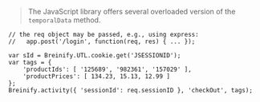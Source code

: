 <blockquote class="lang-specific javascript--browser">
<p>The JavaScript library offers several overloaded version
of the <code class="prettyprint">temporalData</code> method.</p>
</blockquote>

>
```javascript--node
// the req object may be passed, e.g., using express:
//   app.post('/login', function(req, res) { ... });

var sId = Breinify.UTL.cookie.get('JSESSIONID');
var tags = {
    'productIds': [ '125689', '982361', '157029' ],
    'productPrices': [ 134.23, 15.13, 12.99 ]
};
Breinify.activity({ 'sessionId': req.sessionID }, 'checkOut', tags);
```